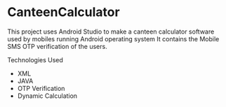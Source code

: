 # CanteenCalculator
This project uses Android Studio to make a canteen calculator software used by mobiles running Android operating system
It contains the Mobile SMS OTP verification of the users.
 
Technologies Used
- XML
- JAVA
- OTP Verification
- Dynamic Calculation  
       
    